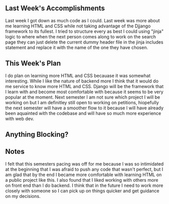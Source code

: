 ## Last Week's Accomplishments

Last week I got down as much code as I could. Last week was more about me learning HTML and CSS while not taking advantage of the Djjango framework to its fullest. I tried to structure every as best I could using "jinja" logic to where when the next person comes along to work on the search page they can just delete the current dummy header file in the jinja includes statement and replace it with the name of the one they have chosen. 

## This Week's Plan

I do plan on learning more HTML and CSS becauase it was somewhat interesting. While I like the nature of backend more I think that it would do me service to know more HTML and CSS. Django will  be the framework that I learn with and become most comfortable with because it seems to be very popular at the moment. Next semester I am not sure which project I will be working on but I am definitley still open to working on petitions, hiopefully the next semester will have a smoother flow to it because I will have already been aquainted with the codebase and will have so much more experience with web dev.

## Anything Blocking?


## Notes

I felt that this semesters pacing was off for me because I was so intimidated at the beginning that I was afraid to push any code that wasn't perfect, but I am glad that by the end I became more comfortable with learning HTML on a public project like this. I also found that I liked working with others more on front end than I do backend. I think that in the future I need to work more closely with someone so I can pick up on things quicker and get guidance on my decisions.

